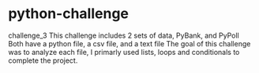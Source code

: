 # python-challenge
challenge_3
This challenge includes 2 sets of data, PyBank, and PyPoll  
Both have a python file, a csv file, and a text file
The goal of this challenge was to analyze each file, I primarly used lists, loops and conditionals to complete the project.
